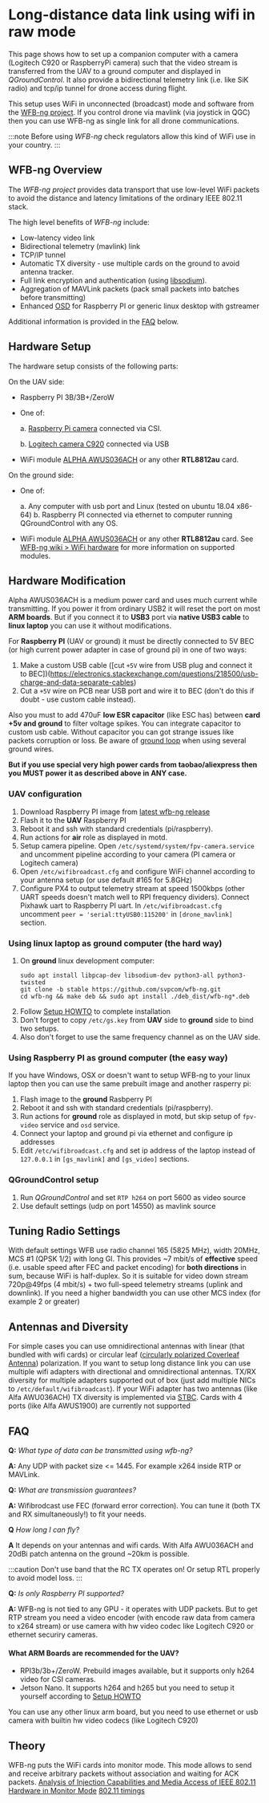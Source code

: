 
# Long-distance data link using wifi in raw mode

This page shows how to set up a companion computer with a camera (Logitech C920 or RaspberryPi camera) such that the video stream is transferred from the UAV to a ground computer and displayed in *QGroundControl*. It also provide a bidirectional telemetry link (i.e. like SiK radio) and tcp/ip tunnel for drone access during flight.

This setup uses WiFi in unconnected (broadcast) mode and software from the [WFB-ng project](https://github.com/svpcom/wfb-ng).
If you control drone via mavlink (via joystick in QGC) then you can use WFB-ng as single link for all drone communications.

:::note
Before using *WFB-ng* check regulators allow this kind of WiFi use in your country. 
:::

## WFB-ng Overview

The *WFB-ng project* provides data transport that use low-level WiFi packets to avoid the distance and latency limitations of the ordinary IEEE 802.11 stack.

The high level benefits of *WFB-ng* include:

- Low-latency video link
- Bidirectional telemetry (mavlink) link
- TCP/IP tunnel
- Automatic TX diversity - use multiple cards on the ground to avoid antenna tracker.
- Full link encryption and authentication (using [libsodium](https://download.libsodium.org/doc/)).
- Aggregation of MAVLink packets (pack small packets into batches before transmitting)
- Enhanced [OSD](https://github.com/svpcom/wfb-ng-osd) for Raspberry PI or generic linux desktop with gstreamer

Additional information is provided in the [FAQ](#faq) below.

## Hardware Setup

The hardware setup consists of the following parts:

On the UAV side:
* Raspberry PI 3B/3B+/ZeroW
* One of:

  a. [Raspberry Pi camera](https://www.raspberrypi.org/products/camera-module-v2/) connected via CSI.

  b. [Logitech camera C920](https://www.logitech.com/en-us/product/hd-pro-webcam-c920?crid=34) connected via USB

* WiFi module  [ALPHA AWUS036ACH](https://www.alfa.com.tw/products_detail/1.htm) or any other **RTL8812au** card.

On the ground side:
* One of:

  a. Any computer with usb port and Linux (tested on ubuntu 18.04 x86-64)
  b. Raspberry PI connected via ethernet to computer running QGroundControl with any OS.
  
* WiFi module  [ALPHA AWUS036ACH](https://www.alfa.com.tw/products_detail/1.htm) or any other **RTL8812au** card. 
  See [WFB-ng wiki > WiFi hardware](https://github.com/svpcom/wfb-ng/wiki/WiFi-hardware) for more information on supported modules.

## Hardware Modification

Alpha AWUS036ACH is a medium power card and uses much current while transmitting. 
If you power it from ordinary USB2 it will reset the port on most **ARM boards**.
But if you connect it to **USB3** port via **native USB3 cable** to **linux laptop** you can use it without modifications.

For **Raspberry PI** (UAV or ground) it must be directly connected to 5V BEC (or high current power adapter in case of ground pi) in one of two ways:

1. Make a custom USB cable ([cut `+5V` wire from USB plug and connect it to BEC])(https://electronics.stackexchange.com/questions/218500/usb-charge-and-data-separate-cables)
2. Cut a `+5V` wire on PCB near USB port and wire it to BEC (don't do this if doubt - use custom cable instead).
   
Also you must to add 470uF **low ESR capacitor** (like ESC has) between **card +5v and ground** to filter voltage spikes.
You can integrate capacitor to custom usb cable. Without capacitor you can got strange issues like packets corruption or loss.
Be aware of [ground loop](https://en.wikipedia.org/wiki/Ground_loop_%28electricity%29) when using several ground wires.

**But if you use special very high power cards from taobao/aliexpress then you MUST power it as described above in ANY case.**

### UAV configuration
1. Download Raspberry PI image from [latest wfb-ng release](https://github.com/svpcom/wfb-ng/releases/)
2. Flash it to the **UAV** Raspberry PI
3. Reboot it and ssh with standard credentials (pi/raspberry).
4. Run actions for **air** role as displayed in motd.
5. Setup camera pipeline. Open `/etc/systemd/system/fpv-camera.service` and uncomment pipeline according to your camera (PI camera or Logitech camera)
6. Open `/etc/wifibroadcast.cfg` and configure WiFi channel according to your antenna setup (or use default #165 for 5.8GHz)
7. Configure PX4 to output telemetry stream at speed 1500kbps (other UART speeds doesn't match well to RPI frequency dividers).
   Connect Pixhawk uart to Raspberry PI uart. In `/etc/wifibroadcast.cfg` uncomment `peer = 'serial:ttyUSB0:115200'` in `[drone_mavlink]` section.

### Using linux laptop as ground computer (the hard way)
1. On **ground** linux development computer:
   ```
   sudo apt install libpcap-dev libsodium-dev python3-all python3-twisted
   git clone -b stable https://github.com/svpcom/wfb-ng.git
   cd wfb-ng && make deb && sudo apt install ./deb_dist/wfb-ng*.deb
   ```
4. Follow [Setup HOWTO](https://github.com/svpcom/wfb-ng/wiki/Setup-HOWTO) to complete installation
5. Don't forget to copy `/etc/gs.key` from **UAV** side to **ground** side to bind two setups.
6. Also don't forget to use the same frequency channel as on the UAV side.

### Using Raspberry PI as ground computer (the easy way)
If you have Windows, OSX or doesn't want to setup WFB-ng to your linux laptop then you can use the same prebuilt image and another rasperry pi:

1. Flash image to the **ground** Rasbperry PI
2. Reboot it and ssh with standard credentials (pi/raspberry).
3. Run actions for **ground** role as displayed in motd, but skip setup of `fpv-video` service and `osd` service.
4. Connect your laptop and ground pi via ethernet and configure ip addresses
5. Edit `/etc/wifibroadcast.cfg` and set ip address of the laptop instead of `127.0.0.1` in `[gs_mavlink]` and `[gs_video]` sections.

### QGroundControl setup

1. Run *QGroundControl* and set `RTP h264` on port 5600 as video source
2. Use default settings (udp on port 14550) as mavlink source

## Tuning Radio Settings

With default settings WFB use radio channel 165 (5825 MHz), width 20MHz, MCS #1 (QPSK 1/2) with long GI. 
This provides ~7 mbit/s of **effective** speed (i.e. usable speed after FEC and packet encoding) for **both directions** in sum, because WiFi is half-duplex. 
So it is suitable for video down stream 720p@49fps (4 mbit/s) + two full-speed telemetry streams (uplink and downlink). 
If you need a higher bandwidth you can use other MCS index (for example 2 or greater)

## Antennas and Diversity

For simple cases you can use omnidirectional antennas with linear (that bundled with wifi cards) or circular leaf ([circularly polarized Coverleaf Antenna](http://www.antenna-theory.com/antennas/cloverleaf.php)) polarization. 
If you want to setup long distance link you can use multiple wifi adapters with directional and omnidirectional antennas. TX/RX diversity for multiple adapters supported out of box (just add multiple NICs to ``/etc/default/wifibroadcast``).
If your WiFi adapter has two antennas (like Alfa AWU036ACH) TX diversity is implemented via [STBC](https://en.wikipedia.org/wiki/Space%E2%80%93time_block_code). 
Cards with 4 ports (like Alfa AWUS1900) are currently not supported

## FAQ

**Q:** *What type of data can be transmitted using wfb-ng?*

**A:** Any UDP with packet size <= 1445. 
  For example x264 inside RTP or MAVLink.

**Q:** *What are transmission guarantees?*

**A:** Wifibrodcast use FEC (forward error correction). You can tune it (both TX and RX simultaneously!) to fit your needs.

**Q** *How long I can fly?*

**A** It depends on your antennas and wifi cards. With Alfa AWU036ACH and 20dBi patch antenna on the ground ~20km is possible.

:::caution
Don't use band that the RC TX operates on! 
Or setup RTL properly to avoid model loss.
:::

**Q:** *Is only Raspberry PI supported?*

**A:** WFB-ng is not tied to any GPU - it operates with UDP packets. 
  But to get RTP stream you need a video encoder (with encode raw data from camera to x264 stream) or use camera with hw video codec like Logitech C920 or ethernet securiry cameras.
  
#### What ARM Boards are recommended for the UAV?

- RPI3b/3b+/ZeroW. Prebuild images available, but it supports only h264 video for CSI cameras.
- Jetson Nano. It supports h264 and h265 but you need to setup it yourself according to [Setup HOWTO](https://github.com/svpcom/wfb-ng/wiki/Setup-HOWTO)

You can use any other linux arm board, but you need to use ethernet or usb camera with builtin hw video codecs (like Logitech C920)
## Theory

WFB-ng puts the WiFi cards into monitor mode. This mode allows to send and receive arbitrary packets without association and waiting for ACK packets.
[Analysis of Injection Capabilities and Media Access of IEEE 802.11 Hardware in Monitor Mode](https://github.com/svpcom/wfb-ng/blob/master/doc/Analysis%20of%20Injection%20Capabilities%20and%20Media%20Access%20of%20IEEE%20802.11%20Hardware%20in%20Monitor%20Mode.pdf)
[802.11 timings](https://github.com/ewa/802.11-data)


